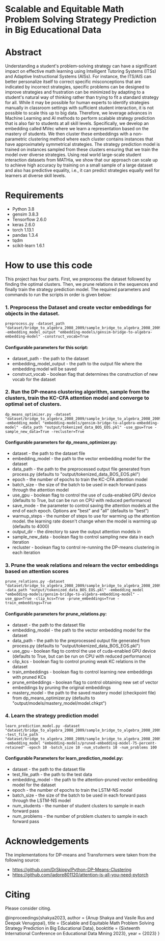 # Scalable and Equitable Math Problem Solving Strategy Prediction in Big Educational Data

<!--- #### In this project, we use the famous attention mechanism to discover symmetries in the dataset and use it to our advantage to sample a small but highly informative set of training samples to efficiently train an ML model with high accuracy. More specifically, we identify the most important regions/tokens in the output sequence and prune the less important ones. We use non-parametric clustering to get the most optimal set of clusters, which we train iteratively by conditioning it on a similarity metric. We sample from the clusters and train an attention model. The attention model in turn gives the important regions for every strategy in the dataset. We learn new embeddings based on this and train the strategy prediction model. Based on the mastery, we predict the strategy and based on the strategies, we modify the mastery model. -->
# Abstract
Understanding a student's problem-solving strategy can have a significant impact on effective math learning using Intelligent Tutoring Systems (ITSs) and Adaptive Instructional Systems (AISs). For instance, the ITS/AIS can better personalize itself to correct specific misconceptions that are indicated by incorrect strategies, specific problems can be designed to improve strategies and frustration can be minimized by adapting to a student's natural way of thinking rather than trying to fit a standard strategy for all. While it may be possible for human experts to identify strategies manually in classroom settings with sufficient student interaction, it is not possible to scale this up to big data. Therefore, we leverage advances in Machine Learning and AI methods to perform scalable strategy prediction that is also fair to students at all skill levels. Specifically, we develop an embedding called MVec where we learn a representation based on the mastery of students. We then cluster these embeddings with a non-parametric clustering method where each cluster contains instances that have approximately symmetrical strategies. The strategy prediction model is trained on instances sampled from these clusters ensuring that we train the model over diverse strategies. Using real world large-scale student interaction datasets from MATHia, we show that our approach can scale up to achieve high accuracy by training on a small sample of a large dataset and also has predictive equality, i.e., it can predict strategies equally well for learners at diverse skill levels.

# Requirements
- Python 3.8
- gensim 3.8.3
- Tensorflow 2.6.0
- keras 2.6.0
- torch 1.13.1
- pandas 1.3.4
- tqdm
- scikit-learn 1.6.1

# How to use this code

This project has four parts. First, we preprocess the dataset followed by finding the optimal clusters. Then, we prune relations in the sequences and finally train the strategy prediction model. The required parameters and commands to run the scripts in order is given below:

### 1. Preprocess the Dataset and create vector embeddings for objects in the dataset.

```
preprocess.py -dataset_path "dataset/bridge_to_algebra_2008_2009/sample_bridge_to_algebra_2008_2009_train.txt" -embedding_model_output "embedding-models/gensim-bridge-to-algebra-embedding-model" -construct_vocab=True
```
#### Configurable parameters for this script:
- dataset_path - the path to the dataset
- embedding_model_output - the path to the output file where the embedding model will be saved
- construct_vocab - boolean flag that determines the construction of new vocab for the dataset

### 2. Run the DP-means clustering algorithm, sample from the clusters, train the KC-CFA attention model and converge to optimal set of clusters.

```
dp_means_optimizer.py -dataset "dataset/bridge_to_algebra_2008_2009/sample_bridge_to_algebra_2008_2009_train.txt" -embedding_model "embedding-models/gensim-bridge-to-algebra-embedding-model" -data_path "output/tokenized_data_BOS_EOS.pkl" -use_gpu=True -sample_new_data=True -recluster=True
```
#### Configurable parameters for dp_means_optimizer.py:
- dataset - the path to the dataset file
- embedding_model - the path to the vector embedding model for the dataset
- data_path - the path to the preprocessed output file generated from process.py (defaults to "output/tokenized_data_BOS_EOS.pkl")
- epoch - the number of epochs to train the KC-CFA attention model
- batch_size - the size of the batch to be used in each forward pass through the attention model
- use_gpu - boolean flag to control the use of cuda-enabled GPU device (defaults to True, but can be run on CPU with reduced performance)
- save_mode - the parameter to control saving the attention models at the end of each epoch. Options are "best" and "all" (defaults to "best")
- warmup_steps - the number of steps to use for warming up the attention model. the learning rate doesn't change when the model is warming up (defaults to 4000)
- output_dir - the directory to save the output attention models in
- sample_new_data - boolean flag to control sampling new data in each iteration
- recluster - boolean flag to control re-running the DP-means clustering in each iteration

### 3. Prune the weak relations and relearn the vector embeddings based on attention scores
```
prune_relations.py -dataset "dataset/bridge_to_algebra_2008_2009/sample_bridge_to_algebra_2008_2009_train.txt" -data_path "output/tokenized_data_BOS_EOS.pkl" -embedding_model "embedding-models/gensim-bridge-to-algebra-embedding-model" -use_gpu=True -clip_kcs=True -prune_embeddings=True -train_embeddings=True
```

#### Configurable parameters for prune_relations.py:
- dataset - the path to the dataset file
- embedding_model - the path to the vector embedding model for the dataset
- data_path - the path to the preprocessed output file generated from process.py (defaults to "output/tokenized_data_BOS_EOS.pkl")
- use_gpu - boolean flag to control the use of cuda-enabled GPU device (defaults to True, but can be run on CPU with reduced performance)
- clip_kcs - boolean flag to control pruning weak KC relations in the dataset
- train_embeddings - boolean flag to control learning new embeddings with pruned KCs
- prune_embeddings - boolean flag to control obtaining new set of vector embeddings by pruning the original embeddings
- mastery_model - the path to the saved mastery model (checkpoint file) from dp_means_optimizer.py (defaults to "output/models/mastery_model/model.chkpt")

### 4. Learn the strategy prediction model

```
learn_prediction_model.py -dataset "dataset/bridge_to_algebra_2008_2009/sample_bridge_to_algebra_2008_2009_train.txt" -test_file_path "dataset/bridge_to_algebra_2008_2009/sample_bridge_to_algebra_2008_2009_test.txt" -embedding_model "embedding-models/pruned-embedding-model-75-percent-retained" -epoch 10 -batch_size 10 -num_students 10 -num_problems 100
```
#### Configurable Parameters for learn_prediction_model.py:
- dataset - the path to the dataset file
- test_file_path - the path to the test data
- embedding_model - the path to the attention-pruned vector embedding model for the dataset
- epoch - the number of epochs to train the LSTM-NS model
- batch_size - the size of the batch to be used in each forward pass through the LSTM-NS model
- num_students - the number of student clusters to sample in each forward pass
- num_problems - the number of problem clusters to sample in each forward pass

# Acknowledgements

The implementations for DP-means and Transformers were taken from the following source:
- https://github.com/DrSkippy/Python-DP-Means-Clustering
- https://github.com/jadore801120/attention-is-all-you-need-pytorch

# Citing

Please consider citing.

@inproceedings{shakya2023, 
               author = {Anup Shakya and Vasile Rus and Deepak Venugopal}, 
               title = {Scalable and Equitable Math Problem Solving Strategy Prediction in Big Educational Data},
               booktitle = {Sixteenth International Conference on Educational Data Mining 2023}, 
               year = {2023}
}
